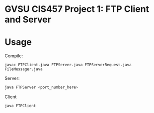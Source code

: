 # GVSU CIS457 Project 1: FTP Client and Server

# Usage
Compile:
```
javac FTPClient.java FTPServer.java FTPServerRequest.java FileMessager.java
```

Server:
```bash
java FTPServer <port_number_here>
```

Client
```bash
java FTPClient
```